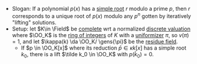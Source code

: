 - Slogan: If a polynomial $p(x)$ has a [simple root](simple%20root)  $r$ modulo a prime $p$, then $r$ corresponds to a unique root of $p(x)$ modulo any $p^n$ gotten by iteratively "lifting" solutions.
- Setup: let $K\in \Field$ be [complete](Complete%20ring) wrt a normalized [discrete valuation](discrete%20valuation) where $\OO_K$ is the [ring of integers](ring%20of%20integers.md) of $K$ with a [uniformizer](uniformizer) $\pi$, so $v(\pi) = 1$, and let $\kappa(k) \da \OO_K/ \gens{\pi}$ be the [residue field](residue%20field).
	- If $p \in \OO_K[x]$ where its reduction $\bar p \in \kappa{k}[x]$ has a simple root $k_0$, there is a lift $\tilde k_0 \in \OO_K$ with $p(\tilde k_0) = 0$.